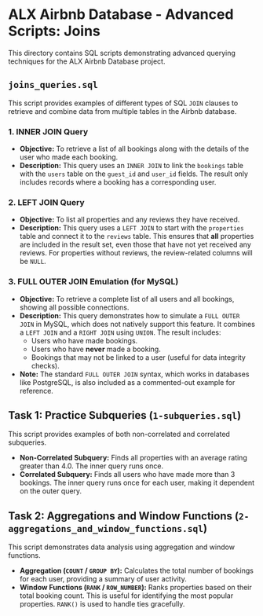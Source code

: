 # ALX Airbnb Database - Advanced Scripts: Joins

This directory contains SQL scripts demonstrating advanced querying techniques for the ALX Airbnb Database project.

## `joins_queries.sql`

This script provides examples of different types of SQL `JOIN` clauses to retrieve and combine data from multiple tables in the Airbnb database.

### 1. INNER JOIN Query

-   **Objective:** To retrieve a list of all bookings along with the details of the user who made each booking.
-   **Description:** This query uses an `INNER JOIN` to link the `bookings` table with the `users` table on the `guest_id` and `user_id` fields. The result only includes records where a booking has a corresponding user.

### 2. LEFT JOIN Query

-   **Objective:** To list all properties and any reviews they have received.
-   **Description:** This query uses a `LEFT JOIN` to start with the `properties` table and connect it to the `reviews` table. This ensures that **all** properties are included in the result set, even those that have not yet received any reviews. For properties without reviews, the review-related columns will be `NULL`.

### 3. FULL OUTER JOIN Emulation (for MySQL)

-   **Objective:** To retrieve a complete list of all users and all bookings, showing all possible connections.
-   **Description:** This query demonstrates how to simulate a `FULL OUTER JOIN` in MySQL, which does not natively support this feature. It combines a `LEFT JOIN` and a `RIGHT JOIN` using `UNION`. The result includes:
    -   Users who have made bookings.
    -   Users who have **never** made a booking.
    -   Bookings that may not be linked to a user (useful for data integrity checks).
-   **Note:** The standard `FULL OUTER JOIN` syntax, which works in databases like PostgreSQL, is also included as a commented-out example for reference.

## Task 1: Practice Subqueries (`1-subqueries.sql`)

This script provides examples of both non-correlated and correlated subqueries.

-   **Non-Correlated Subquery:** Finds all properties with an average rating greater than 4.0. The inner query runs once.
-   **Correlated Subquery:** Finds all users who have made more than 3 bookings. The inner query runs once for each user, making it dependent on the outer query.

## Task 2: Aggregations and Window Functions (`2-aggregations_and_window_functions.sql`)

This script demonstrates data analysis using aggregation and window functions.

-   **Aggregation (`COUNT` / `GROUP BY`):** Calculates the total number of bookings for each user, providing a summary of user activity.
-   **Window Functions (`RANK` / `ROW_NUMBER`):** Ranks properties based on their total booking count. This is useful for identifying the most popular properties. `RANK()` is used to handle ties gracefully.